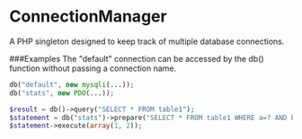 # ConnectionManager
A PHP singleton designed to keep track of multiple database connections.

###Examples
The "default" connection can be accessed by the db() function without passing a connection name.
```php
db("default", new mysqli(...));
db("stats", new PDO(...));

$result = db()->query("SELECT * FROM table1");
$statement = db("stats")->prepare("SELECT * FROM table1 WHERE a=? AND b=?");
$statement->execute(array(1, 2));
```
